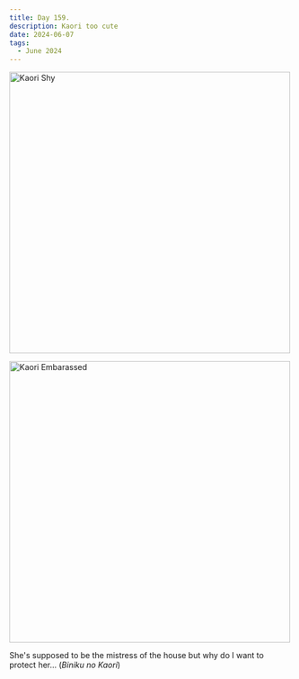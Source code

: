 ```yaml
---
title: Day 159.
description: Kaori too cute
date: 2024-06-07
tags: 
  - June 2024
---
```


<a href="https://imgur.com/oM0DU1C"><img src="https://i.imgur.com/oM0DU1C.png" title="Kaori Shy" width="500px" alt="Kaori Shy"/></a>

<a href="https://imgur.com/xbyEfq9"><img src="https://i.imgur.com/xbyEfq9.png" title="Kaori Embarassed" width="500px" alt="Kaori Embarassed"/></a>

She's supposed to be the mistress of the house but why do I want to protect her... (*Biniku no Kaori*)
